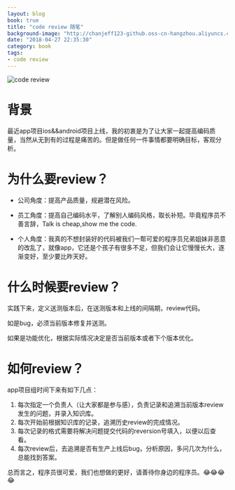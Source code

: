 ```yaml
---
layout: blog
book: true
title: "code review 随笔"
background-image: "http://chanjeff123-github.oss-cn-hangzhou.aliyuncs.com/chanjeff123.github.io/codereview.jpg"
date: "2018-04-27 22:35:30"
category: book
tags:
- code review
---
```



![code review](http://chanjeff123-github.oss-cn-hangzhou.aliyuncs.com/chanjeff123.github.io/codereview.jpg)

# 背景
   最近app项目ios&&android项目上线，我的初衷是为了让大家一起提高编码质量，当然从无到有的过程是痛苦的。但是做任何一件事情都要明确目标，客观分析。


# 为什么要review？
  - 公司角度：提高产品质量，规避潜在风险。

  - 员工角度：提高自己编码水平，了解别人编码风格，取长补短。毕竟程序员不善言辞，Talk is cheap,show me the code.

  - 个人角度：我真的不想封装好的代码被我们一帮可爱的程序员兄弟姐妹非恶意的改乱了，就像app，它还是个孩子有很多不足，但我们会让它慢慢长大，逐渐变好，至少要比昨天好。


# 什么时候要review？
实践下来，定义送测版本后，在送测版本和上线的间隔期，review代码。

如是bug，必须当前版本修复并送测。

如果是功能优化，根据实际情况决定是否当前版本或者下个版本优化。


# 如何review？

app项目组时间下来有如下几点：
 1. 每次指定一个负责人（让大家都是参与感），负责记录和追溯当前版本review发生的问题，并录入知识库。
 2. 每次开始前根据知识库的记录，追溯历史review的完成情况。
 3. 每次记录的格式需要将解决问题提交代码的reversion号填入，以便以后查看。
 4. 每次review后，去追溯是否有生产上线后bug，分析原因，多问几次为什么，总能找到答案。


总而言之，程序员很可爱，我们也想做的更好，请善待你身边的程序员。😂😂😂😂